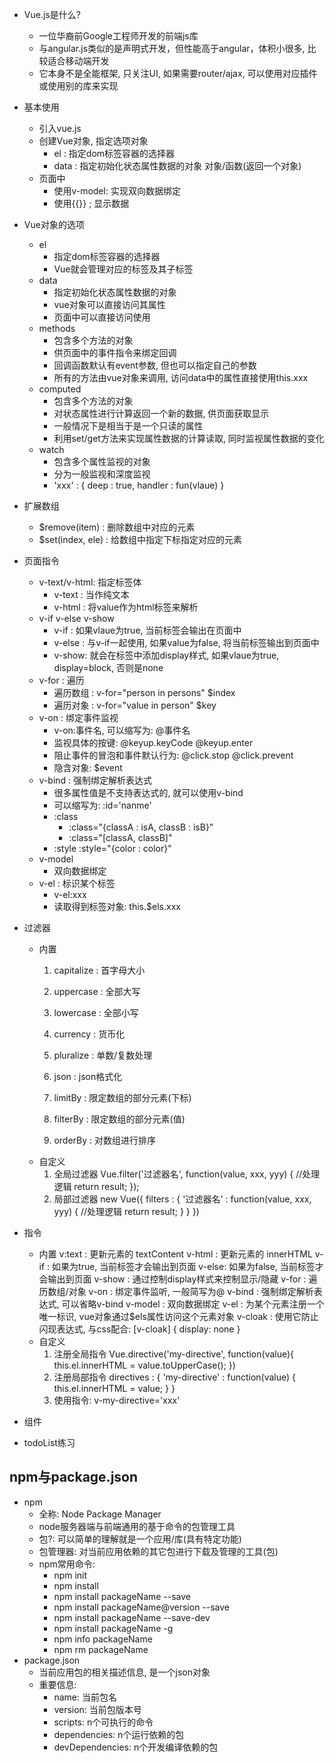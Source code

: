 * Vue.js是什么?
	* 一位华裔前Google工程师开发的前端js库
    * 与angular.js类似的是声明式开发，但性能高于angular，体积小很多, 比较适合移动端开发
    * 它本身不是全能框架, 只关注UI, 如果需要router/ajax, 可以使用对应插件或使用别的库来实现
* 基本使用
	* 引入vue.js
	* 创建Vue对象, 指定选项对象
		* el : 指定dom标签容器的选择器
		* data : 指定初始化状态属性数据的对象
		        对象/函数(返回一个对象)
	* 页面中
		* 使用v-model: 实现双向数据绑定
		* 使用{{}} ; 显示数据
* Vue对象的选项
	* el
		* 指定dom标签容器的选择器
		* Vue就会管理对应的标签及其子标签
	* data
		* 指定初始化状态属性数据的对象
		* vue对象可以直接访问其属性
		* 页面中可以直接访问使用
	* methods
		* 包含多个方法的对象
		* 供页面中的事件指令来绑定回调
		* 回调函数默认有event参数, 但也可以指定自己的参数
		* 所有的方法由vue对象来调用, 访问data中的属性直接使用this.xxx
	* computed
		* 包含多个方法的对象
		* 对状态属性进行计算返回一个新的数据, 供页面获取显示
		* 一般情况下是相当于是一个只读的属性
		* 利用set/get方法来实现属性数据的计算读取, 同时监视属性数据的变化
	* watch
		* 包含多个属性监视的对象
		* 分为一般监视和深度监视
		* 'xxx' : {
			deep : true,
			handler : fun(vlaue)
		}

* 扩展数组
	* $remove(item) : 删除数组中对应的元素
	* $set(index, ele) : 给数组中指定下标指定对应的元素 

* 页面指令
	* v-text/v-html: 指定标签体
		* v-text : 当作纯文本
		* v-html : 将value作为html标签来解析
	* v-if v-else v-show
		* v-if : 如果vlaue为true, 当前标签会输出在页面中
		* v-else : 与v-if一起使用, 如果value为false, 将当前标签输出到页面中
		* v-show: 就会在标签中添加display样式, 如果vlaue为true, display=block, 否则是none
	* v-for : 遍历
		* 遍历数组 : v-for="person in persons"   $index
		* 遍历对象 : v-for="value in person"   $key
	* v-on : 绑定事件监视
		* v-on:事件名, 可以缩写为: @事件名
		* 监视具体的按键: @keyup.keyCode   @keyup.enter
		* 阻止事件的冒泡和事件默认行为: @click.stop   @click.prevent
		* 隐含对象: $event
	* v-bind : 强制绑定解析表达式  
		* 很多属性值是不支持表达式的, 就可以使用v-bind
		* 可以缩写为:  :id='nanme'
		* :class
			* :class="{classA : isA, classB : isB}"
			* :class="[classA, classB]"
		* :style
			:style="{color : color}"
	* v-model
		* 双向数据绑定
	* v-el : 标识某个标签
		* v-el:xxx
		* 读取得到标签对象: this.$els.xxx
* 过滤器
    * 内置
        1. capitalize : 首字母大小
        2. uppercase : 全部大写
        3. lowercase : 全部小写
        4. currency : 货币化
        5. pluralize : 单数/复数处理
        6. json : json格式化
    
        7. limitBy : 限定数组的部分元素(下标)
        8. filterBy : 限定数组的部分元素(值)
        9. orderBy : 对数组进行排序
    * 自定义
        1. 全局过滤器
            Vue.filter('过滤器名', function(value, xxx, yyy) {
                //处理逻辑
                return result;
            });
        2. 局部过滤器
            new Vue({
                filters : {
                    '过滤器名' : function(value, xxx, yyy) {
                        //处理逻辑
                        return result;
                    }
                }
            })
* 指令
    * 内置
        v:text : 更新元素的 textContent
        v-html : 更新元素的 innerHTML
        v-if : 如果为true, 当前标签才会输出到页面
        v-else: 如果为false, 当前标签才会输出到页面
        v-show : 通过控制display样式来控制显示/隐藏
        v-for : 遍历数组/对象
        v-on : 绑定事件监听, 一般简写为@
        v-bind : 强制绑定解析表达式, 可以省略v-bind
        v-model : 双向数据绑定
        v-el : 为某个元素注册一个唯一标识, vue对象通过$els属性访问这个元素对象
        v-cloak : 使用它防止闪现表达式, 与css配合: [v-cloak] { display: none }
    * 自定义
        1. 注册全局指令
            Vue.directive('my-directive', function(value){
                this.el.innerHTML = value.toUpperCase();
            })
        2. 注册局部指令
            directives : {
                'my-directive' : function(value) {
                    this.el.innerHTML = value;
                }
            }
        3. 使用指令:
            v-my-directive='xxx'
* 组件
* todoList练习


## npm与package.json
* npm
  * 全称: Node Package Manager
  * node服务器端与前端通用的基于命令的包管理工具
  * 包?: 可以简单的理解就是一个应用/库(具有特定功能)
  * 包管理器: 对当前应用依赖的其它包进行下载及管理的工具(包)
  * npm常用命令:
    * npm init
    * npm install
    * npm install packageName --save
    * npm install packageName@version --save
    * npm install packageName --save-dev
    * npm install packageName -g
    * npm info packageName
    * npm rm packageName
* package.json
  * 当前应用包的相关描述信息, 是一个json对象
  * 重要信息:
    * name: 当前包名
    * version: 当前包版本号
    * scripts: n个可执行的命令
    * dependencies: n个运行依赖的包
    * devDependencies: n个开发编译依赖的包